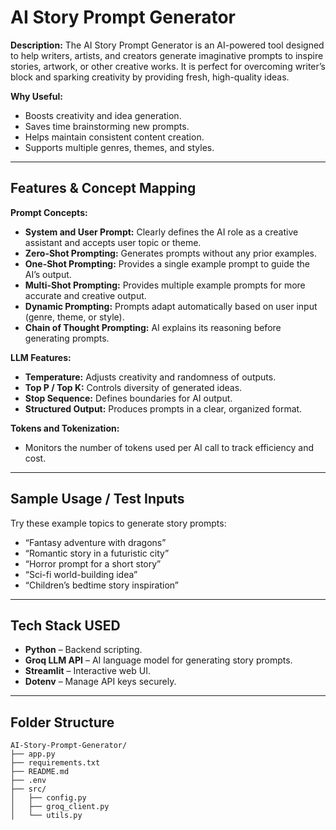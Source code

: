 # AI Story Prompt Generator

**Description:**
The AI Story Prompt Generator is an AI-powered tool designed to help writers, artists, and creators generate imaginative prompts to inspire stories, artwork, or other creative works. It is perfect for overcoming writer’s block and sparking creativity by providing fresh, high-quality ideas.


**Why Useful:**

* Boosts creativity and idea generation.
* Saves time brainstorming new prompts.
* Helps maintain consistent content creation.
* Supports multiple genres, themes, and styles.


---

## **Features & Concept Mapping**


**Prompt Concepts:**


* **System and User Prompt:** Clearly defines the AI role as a creative assistant and accepts user topic or theme.
* **Zero-Shot Prompting:** Generates prompts without any prior examples.
* **One-Shot Prompting:** Provides a single example prompt to guide the AI’s output.
* **Multi-Shot Prompting:** Provides multiple example prompts for more accurate and creative output.
* **Dynamic Prompting:** Prompts adapt automatically based on user input (genre, theme, or style).
* **Chain of Thought Prompting:** AI explains its reasoning before generating prompts.


**LLM Features:**


* **Temperature:** Adjusts creativity and randomness of outputs.
* **Top P / Top K:** Controls diversity of generated ideas.
* **Stop Sequence:** Defines boundaries for AI output.
* **Structured Output:** Produces prompts in a clear, organized format.

**Tokens and Tokenization:**


* Monitors the number of tokens used per AI call to track efficiency and cost.

---

## **Sample Usage / Test Inputs**


Try these example topics to generate story prompts:

* “Fantasy adventure with dragons”
* “Romantic story in a futuristic city”
* “Horror prompt for a short story”
* “Sci-fi world-building idea”
* “Children’s bedtime story inspiration”

---


## **Tech Stack USED**

* **Python** – Backend scripting.
* **Groq LLM API** – AI language model for generating story prompts.
* **Streamlit** – Interactive web UI.
* **Dotenv** – Manage API keys securely.

---

## **Folder Structure**

```
AI-Story-Prompt-Generator/
├── app.py
├── requirements.txt
├── README.md
├── .env
├── src/
│   ├── config.py
│   ├── groq_client.py
│   └── utils.py
```
